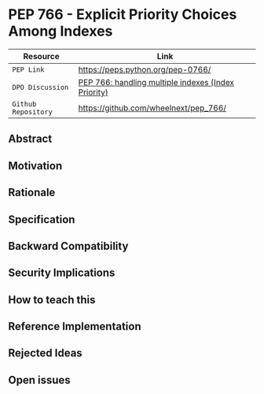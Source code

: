 # PEP 766 - Explicit Priority Choices Among Indexes

| Resource            | Link                                                                                  |
| ------------------- | ------------------------------------------------------------------------------------- |
| `PEP Link`          | <https://peps.python.org/pep-0766/>                                                   |
| `DPO Discussion`    | [PEP 766: handling multiple indexes (Index Priority)](https://discuss.python.org/t/pep-766-handling-multiple-indexes-index-priority/71589) |
| `Github Repository` | <https://github.com/wheelnext/pep_766/>                                               |

## Abstract

## Motivation

## Rationale

## Specification

## Backward Compatibility

## Security Implications

## How to teach this

## Reference Implementation

## Rejected Ideas

## Open issues

